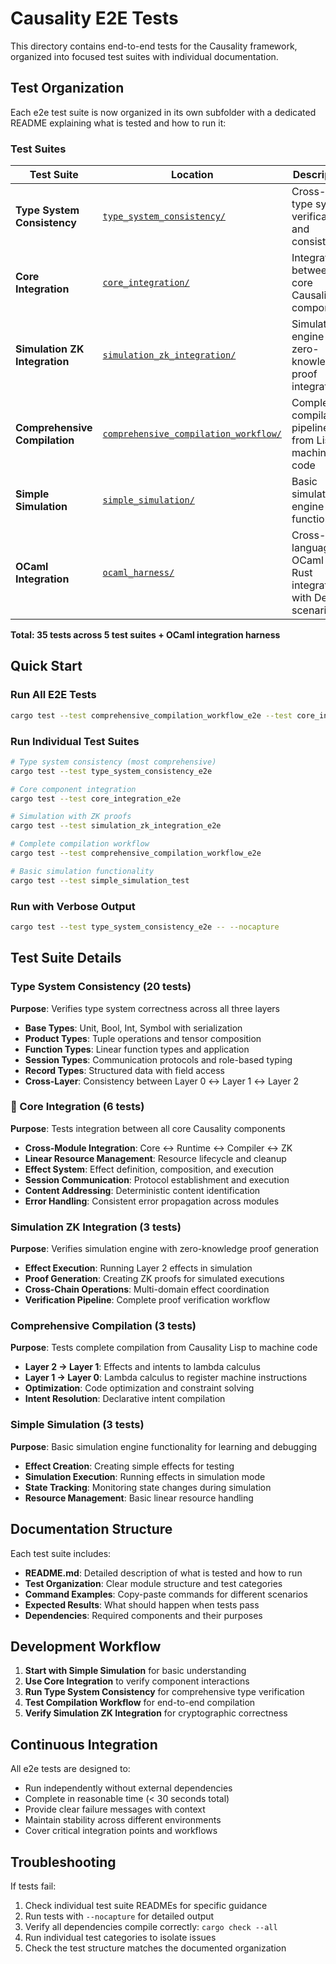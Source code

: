 # Causality E2E Tests

This directory contains end-to-end tests for the Causality framework, organized into focused test suites with individual documentation.

## Test Organization

Each e2e test suite is now organized in its own subfolder with a dedicated README explaining what is tested and how to run it:

###  Test Suites

| Test Suite | Location | Description | Tests |
|------------|----------|-------------|-------|
| **Type System Consistency** | [`type_system_consistency/`](type_system_consistency/) | Cross-layer type system verification and consistency | 20 tests |
| **Core Integration** | [`core_integration/`](core_integration/) | Integration between all core Causality components | 6 tests |
| **Simulation ZK Integration** | [`simulation_zk_integration/`](simulation_zk_integration/) | Simulation engine with zero-knowledge proof integration | 3 tests |
| **Comprehensive Compilation** | [`comprehensive_compilation_workflow/`](comprehensive_compilation_workflow/) | Complete compilation pipeline from Lisp to machine code | 3 tests |
| **Simple Simulation** | [`simple_simulation/`](simple_simulation/) | Basic simulation engine functionality | 3 tests |
| **OCaml Integration** | [`ocaml_harness/`](ocaml_harness/) | Cross-language OCaml ↔ Rust integration with DeFi scenarios | 2 executables |

**Total: 35 tests across 5 test suites + OCaml integration harness**

## Quick Start

### Run All E2E Tests
```bash
cargo test --test comprehensive_compilation_workflow_e2e --test core_integration_e2e --test simulation_zk_integration_e2e --test type_system_consistency_e2e --test simple_simulation_test
```

### Run Individual Test Suites
```bash
# Type system consistency (most comprehensive)
cargo test --test type_system_consistency_e2e

# Core component integration
cargo test --test core_integration_e2e

# Simulation with ZK proofs
cargo test --test simulation_zk_integration_e2e

# Complete compilation workflow
cargo test --test comprehensive_compilation_workflow_e2e

# Basic simulation functionality
cargo test --test simple_simulation_test
```

### Run with Verbose Output
```bash
cargo test --test type_system_consistency_e2e -- --nocapture
```

## Test Suite Details

###  Type System Consistency (20 tests)
**Purpose**: Verifies type system correctness across all three layers
- **Base Types**: Unit, Bool, Int, Symbol with serialization
- **Product Types**: Tuple operations and tensor composition  
- **Function Types**: Linear function types and application
- **Session Types**: Communication protocols and role-based typing
- **Record Types**: Structured data with field access
- **Cross-Layer**: Consistency between Layer 0 ↔ Layer 1 ↔ Layer 2

### 🔗 Core Integration (6 tests)
**Purpose**: Tests integration between all core Causality components
- **Cross-Module Integration**: Core ↔ Runtime ↔ Compiler ↔ ZK
- **Linear Resource Management**: Resource lifecycle and cleanup
- **Effect System**: Effect definition, composition, and execution
- **Session Communication**: Protocol establishment and execution
- **Content Addressing**: Deterministic content identification
- **Error Handling**: Consistent error propagation across modules

###  Simulation ZK Integration (3 tests)
**Purpose**: Verifies simulation engine with zero-knowledge proof generation
- **Effect Execution**: Running Layer 2 effects in simulation
- **Proof Generation**: Creating ZK proofs for simulated executions
- **Cross-Chain Operations**: Multi-domain effect coordination
- **Verification Pipeline**: Complete proof verification workflow

###  Comprehensive Compilation (3 tests)
**Purpose**: Tests complete compilation from Causality Lisp to machine code
- **Layer 2 → Layer 1**: Effects and intents to lambda calculus
- **Layer 1 → Layer 0**: Lambda calculus to register machine instructions
- **Optimization**: Code optimization and constraint solving
- **Intent Resolution**: Declarative intent compilation

###  Simple Simulation (3 tests)
**Purpose**: Basic simulation engine functionality for learning and debugging
- **Effect Creation**: Creating simple effects for testing
- **Simulation Execution**: Running effects in simulation mode
- **State Tracking**: Monitoring state changes during simulation
- **Resource Management**: Basic linear resource handling

## Documentation Structure

Each test suite includes:
- **README.md**: Detailed description of what is tested and how to run
- **Test Organization**: Clear module structure and test categories
- **Command Examples**: Copy-paste commands for different scenarios
- **Expected Results**: What should happen when tests pass
- **Dependencies**: Required components and their purposes

## Development Workflow

1. **Start with Simple Simulation** for basic understanding
2. **Use Core Integration** to verify component interactions
3. **Run Type System Consistency** for comprehensive type verification
4. **Test Compilation Workflow** for end-to-end compilation
5. **Verify Simulation ZK Integration** for cryptographic correctness

## Continuous Integration

All e2e tests are designed to:
-  Run independently without external dependencies
-  Complete in reasonable time (< 30 seconds total)
-  Provide clear failure messages with context
-  Maintain stability across different environments
-  Cover critical integration points and workflows

## Troubleshooting

If tests fail:
1. Check individual test suite READMEs for specific guidance
2. Run tests with `--nocapture` for detailed output
3. Verify all dependencies compile correctly: `cargo check --all`
4. Run individual test categories to isolate issues
5. Check the test structure matches the documented organization 